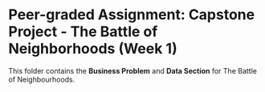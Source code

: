 # Peer-graded Assignment: Capstone Project - The Battle of Neighborhoods (Week 1)

This folder contains the **Business Problem** and **Data Section** for The Battle of Neighbourhoods. 
